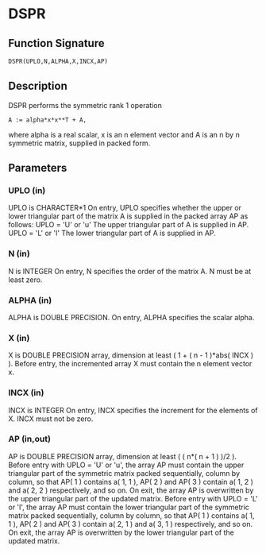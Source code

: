 # DSPR

## Function Signature

```fortran
DSPR(UPLO,N,ALPHA,X,INCX,AP)
```

## Description


 DSPR    performs the symmetric rank 1 operation

    A := alpha*x*x**T + A,

 where alpha is a real scalar, x is an n element vector and A is an
 n by n symmetric matrix, supplied in packed form.

## Parameters

### UPLO (in)

UPLO is CHARACTER*1 On entry, UPLO specifies whether the upper or lower triangular part of the matrix A is supplied in the packed array AP as follows: UPLO = 'U' or 'u' The upper triangular part of A is supplied in AP. UPLO = 'L' or 'l' The lower triangular part of A is supplied in AP.

### N (in)

N is INTEGER On entry, N specifies the order of the matrix A. N must be at least zero.

### ALPHA (in)

ALPHA is DOUBLE PRECISION. On entry, ALPHA specifies the scalar alpha.

### X (in)

X is DOUBLE PRECISION array, dimension at least ( 1 + ( n - 1 )*abs( INCX ) ). Before entry, the incremented array X must contain the n element vector x.

### INCX (in)

INCX is INTEGER On entry, INCX specifies the increment for the elements of X. INCX must not be zero.

### AP (in,out)

AP is DOUBLE PRECISION array, dimension at least ( ( n*( n + 1 ) )/2 ). Before entry with UPLO = 'U' or 'u', the array AP must contain the upper triangular part of the symmetric matrix packed sequentially, column by column, so that AP( 1 ) contains a( 1, 1 ), AP( 2 ) and AP( 3 ) contain a( 1, 2 ) and a( 2, 2 ) respectively, and so on. On exit, the array AP is overwritten by the upper triangular part of the updated matrix. Before entry with UPLO = 'L' or 'l', the array AP must contain the lower triangular part of the symmetric matrix packed sequentially, column by column, so that AP( 1 ) contains a( 1, 1 ), AP( 2 ) and AP( 3 ) contain a( 2, 1 ) and a( 3, 1 ) respectively, and so on. On exit, the array AP is overwritten by the lower triangular part of the updated matrix.

